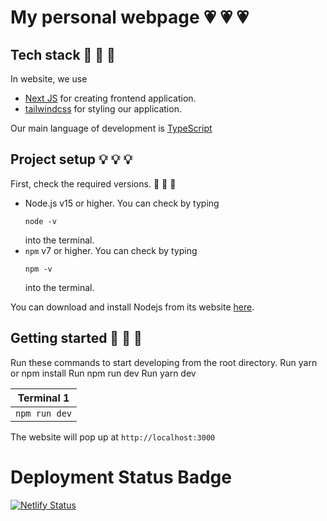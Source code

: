 # My personal webpage :heartpulse: :heartpulse: :heartpulse:

## Tech stack :gem: :gem: :gem:
In  website, we use
- [Next JS](https://nextjs.org) for creating frontend application.
- [tailwindcss](https://tailwindcss.com) for styling our application.


Our main language of development is [TypeScript](https://www.typescriptlang.org/)

## Project setup :bulb: :bulb: :bulb:
First, check the required versions. :pushpin: :pushpin: :pushpin:

- Node.js v15 or higher.
  You can check by typing
  ```
  node -v
  ```
  into the terminal.
- `npm` v7 or higher.
  You can check by typing
  ```
  npm -v
  ```
  into the terminal.

You can download and install Nodejs from its website [here](https://nodejs.org/).

## Getting started :mag_right: :mag_right: :mag_right:

Run these commands to start developing from the root directory.
Run yarn or npm install
Run npm run dev
Run yarn dev

| Terminal 1                  |
| --------------------------- |
| `npm run dev`             |  

The website will pop up at `http://localhost:3000`

# Deployment Status Badge 

[![Netlify Status](https://api.netlify.com/api/v1/badges/788f578a-02ce-4116-8439-cbba2c1ea463/deploy-status)](https://app.netlify.com/sites/my-website-for-portfolio/deploys)

